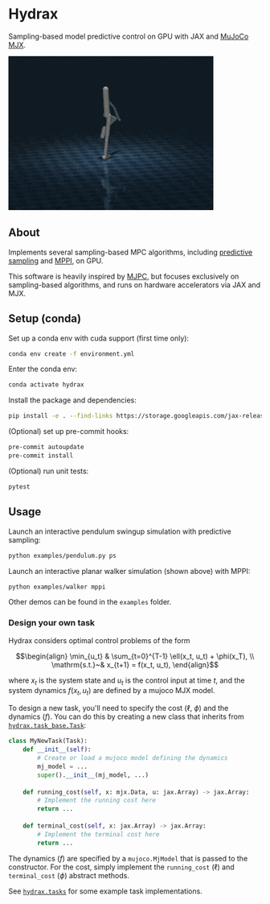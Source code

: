 # Hydrax

Sampling-based model predictive control on GPU with JAX and
[MuJoCo MJX](https://mujoco.readthedocs.io/en/stable/mjx.html).

![A planar walker running MPPI](img/walker.gif)

## About

Implements several sampling-based MPC algorithms, including
[predictive sampling](https://arxiv.org/abs/2212.00541) and
[MPPI](https://arxiv.org/abs/1707.02342), on GPU.

This software is heavily inspired by
[MJPC](https://github.com/google-deepmind/mujoco_mpc), but focuses exclusively
on sampling-based algorithms, and runs on hardware accelerators via JAX and MJX.

## Setup (conda)

Set up a conda env with cuda support (first time only):

```bash
conda env create -f environment.yml
```

Enter the conda env:

```bash
conda activate hydrax
```

Install the package and dependencies:

```bash
pip install -e . --find-links https://storage.googleapis.com/jax-releases/jax_cuda_releases.html
```

(Optional) set up pre-commit hooks:

```bash
pre-commit autoupdate
pre-commit install
```

(Optional) run unit tests:

```bash
pytest
```

## Usage

Launch an interactive pendulum swingup simulation with predictive sampling:

```bash
python examples/pendulum.py ps
```

Launch an interactive planar walker simulation (shown above) with MPPI:

```bash
python examples/walker mppi
```

Other demos can be found in the `examples` folder.

### Design your own task

Hydrax considers optimal control problems of the form

```math
\begin{align}
\min_{u_t} & \sum_{t=0}^{T-1} \ell(x_t, u_t) + \phi(x_T), \\
\mathrm{s.t.}~& x_{t+1} = f(x_t, u_t),
\end{align}
```
where $x_t$ is the system state and $u_t$ is the control input at time $t$, and
the system dynamics $f(x_t, u_t)$ are defined by a mujoco MJX model.

To design a new task, you'll need to specify the cost ($\ell$, $\phi$) and the
dynamics ($f$). You can do this by creating a new class that inherits from
[`hydrax.task_base.Task`](hydrax/task_base.py):

```python
class MyNewTask(Task):
    def __init__(self):
        # Create or load a mujoco model defining the dynamics
        mj_model = ...
        super().__init__(mj_model, ...)

    def running_cost(self, x: mjx.Data, u: jax.Array) -> jax.Array:
        # Implement the running cost here
        return ...

    def terminal_cost(self, x: jax.Array) -> jax.Array:
        # Implement the terminal cost here
        return ...
```


The dynamics ($f$) are specified by a `mujoco.MjModel` that is passed to the
constructor. For the cost, simply implement the `running_cost` ($\ell$) and
`terminal_cost` ($\phi$) abstract methods.

See [`hydrax.tasks`](hydrax/tasks) for some example task implementations.
